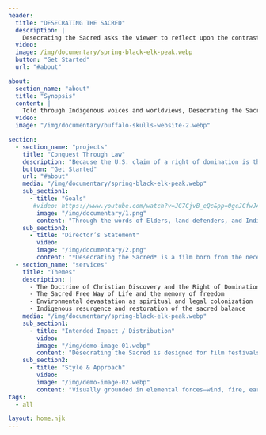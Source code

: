 ```yaml
---
header:
  title: "DESECRATING THE SACRED"
  description: | 
    Desecrating the Sacred asks the viewer to reflect upon the contrast between the intense desire of homo sapiens to live free and the intense desire by powerful and influential people to deprive Free Peoples of their ability to live a sacred free way of life on their own lands by subjecting them to an imposed and ongoing *claim of a right of domination*.
  video:  
  image: /img/documentary/spring-black-elk-peak.webp
  button: "Get Started"
  url: "#about"

about:
  section_name: "about"
  title: "Synopsis"
  content: |
    Told through Indigenous voices and worldviews, Desecrating the Sacred exposes how the ideas and arguments contained in ancient Vatican documents were used as a blueprint to justify depriving the original nations and peoples of the western hemisphere of their sacred and free way of life. As a primary example, the movie examines how patterns of invasion and colonization carried over and maintained from the distant past continue to be used in U.S. federal Indian law and policy today. Ongoing patterns of storytelling and argumentation are used to deprive Native peoples termed &ldquo;Indigenous&rdquo; of an ability to live free from the U.S. claim of a right of domination.
  video: 
  image: "/img/documentary/buffalo-skulls-website-2.webp"

section:
  - section_name: "projects"
    title: "Conquest Through Law"
    description: "Because the U.S. claim of a right of domination is the basis of U.S. property law, that claimed right has resulted in and continues to result in human, environmental, and ecological devastation across this continent, throughout this western hemisphere, and on a planetary scale. From polluted lakes and desecrated mountains to rivers that were traditionally cherished and revered as living relatives, Desecrating the Sacred traces the deep historical roots of environmental devastation to the 'Sacred Right of Domination' claimed by the empires of Western Christendom, a claim which is still operational today in law, religion, and policy."
    button: "Get Started"
    url: "#about"
    media: "/img/documentary/spring-black-elk-peak.webp"
    sub_section1:
      - title: "Goals"
       #video: https://www.youtube.com/watch?v=JG7CjvB_eQc&pp=0gcJCfwJAYcqIYzv
        image: "/img/documentary/1.png"
        content: "Through the words of Elders, land defenders, and Indigenous scholars, the documentary reveals a profound contrast: the Sacred Free Way of Life—a spiritual relationship of reciprocity and respect for all beings—against the Claim of a Right of Domination, which turned living worlds into property and the Elements of Creation into commodities used to ruthlessly maximize profit. The movie raises another question: Is it possible for contemporary Native Peoples who remember that their Ancestors lived a Sacred Free Way of Life to liberate themselves from a centuries-old claim of a right of domination as they work to restore their languages, cultures, and spiritual and ceremonial and ecologically healthy traditions?"
    sub_section2:
      - title: "Director’s Statement"
        video: 
        image: "/img/documentary/2.png"
        content: "*Desecrating the Sacred* is a film born from the necessity of truth-telling. The earth is not a backdrop to human history—it is the first text, the first covenant. This documentary seeks to reframe environmental devastation as a moral and spiritual crisis rooted in the Doctrine of Discovery and its enduring legal and cultural echoes. By centering Indigenous knowledge systems and the lived experiences of nations who remember their freedom, the film calls viewers to witness both the depth of desecration and the resilience of renewal. The camera becomes a witness, not an observer, to the enduring relationship between people and the sacred land."
  - section_name: "services"
    title: "Themes"
    description: |
      - The Doctrine of Christian Discovery and the Right of Domination
      - The Sacred Free Way of Life and the memory of freedom
      - Environmental devastation as spiritual and legal colonization
      - Indigenous resurgence and restoration of the sacred balance
    media: "/img/documentary/spring-black-elk-peak.webp"
    sub_section1:
      - title: "Intended Impact / Distribution"
        video: 
        image: "/img/demo-image-01.webp"
        content: "Desecrating the Sacred is designed for film festivals, university screenings, and public humanities programming. The film aims to deepen public understanding of Indigenous sovereignty, the spiritual dimensions of environmental justice, and the ongoing consequences of colonial domination. Through partnerships with Indigenous organizations, educational institutions, and advocacy groups, the film will circulate widely as a catalyst for dialogue and change. Its ultimate goal is to inspire audiences to join efforts of restoration, protection, and re-sacralization of the natural world."
    sub_section2:
      - title: "Style & Approach"
        video: 
        image: "/img/demo-image-02.webp"
        content: "Visually grounded in elemental forces—wind, fire, earth, and water—the film juxtaposes archival imagery, on-the-ground footage, and Indigenous narration. It contrasts two horizons: from the deck of the ship, the colonizer’s gaze consecrating land for conquest; from the shore, the Indigenous perspective witnessing desecration. These dual vantage points embody the clash between domination and freedom, desecration and renewal."
tags:
  - all

layout: home.njk
---
```

